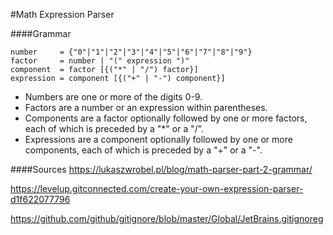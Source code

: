 #Math Expression Parser

####Grammar 

```
number     = {"0"|"1"|"2"|"3"|"4"|"5"|"6"|"7"|"8"|"9"}
factor     = number | "(" expression ")"
component  = factor [{("*" | "/") factor}]
expression = component [{("+" | "-") component}]
```

- Numbers are one or more of the digits 0-9.
- Factors are a number or an expression within parentheses.
- Components are a factor optionally followed by one or more factors, each of which is preceded by a "*" or a "/".
- Expressions are a component optionally followed by one or more components, each of which is preceded by a "+" or a "-".


####Sources
https://lukaszwrobel.pl/blog/math-parser-part-2-grammar/

https://levelup.gitconnected.com/create-your-own-expression-parser-d1f622077796

https://github.com/github/gitignore/blob/master/Global/JetBrains.gitignoreg